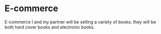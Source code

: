 E-commerce
==========

E-commerce 
I and my partner will be selling a variety of books. they will be both hard cover books and electronic books.
